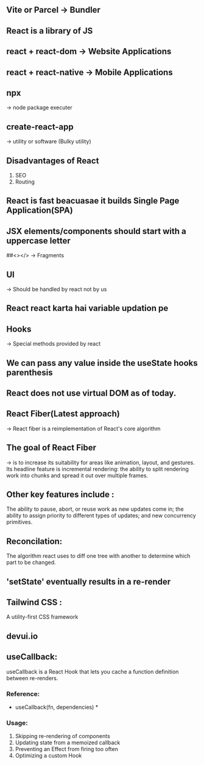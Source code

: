 ## Vite or Parcel -> Bundler

## React is a library of JS

## react + react-dom -> Website Applications

## react + react-native -> Mobile Applications

## npx 
-> node package executer

## create-react-app 
-> utility or software (Bulky utility)

## Disadvantages of React
1. SEO
2. Routing

## React is fast beacuasae it builds Single Page Application(SPA)

## JSX elements/components should start with a uppercase letter

##<></> -> Fragments

## UI 
-> Should be handled by react not by us

## React react karta hai variable updation pe

## Hooks 
-> Special methods provided by react 

## We can pass any value inside the useState hooks parenthesis

## React does not use virtual DOM as of today.

## React Fiber(Latest approach)
-> React fiber is a reimplementation of React's core algorithm

## The goal of React Fiber 
-> is to increase its suitability for areas like animation, layout, and gestures. Its headline feature is incremental rendering: the ability to split rendering work into chunks and spread it out over multiple frames.

## Other key features include :
The ability to pause, abort, or reuse work as new updates come in; the ability to assign priority to different types of updates; and new concurrency primitives.

## Reconcilation:
The algorithm react uses to diff one tree with another to determine which part to be changed.

## 'setState' eventually results in a re-render

## Tailwind CSS : 
A utility-first CSS framework

## devui.io

## useCallback:
useCallback is a React Hook that lets you cache a function definition between re-renders.

### Reference:
* useCallback(fn, dependencies) *

### Usage:
1. Skipping re-rendering of components
2. Updating state from a memoized callback
3. Preventing an Effect from firing too often
4. Optimizing a custom Hook